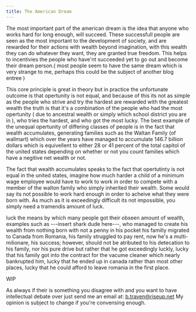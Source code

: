 ```yaml
---
title: The American Dream
---
```


The most important part of the american dream is the idea that anyone who
works hard for long enough, will succeed. These successfull people are seen as
the most important to the 
development of society, and are rewarded for their actions with wealth beyond 
imagination, with this wealth they can do whatever they want, they
are granted true freedom. This helps to incentivies the people who have'nt
succeeded yet to go out and become their dream person.( most people seem to
have the same dream which is very strange to me, perhaps this could be the
subject of another blog entree )

This core principle is great in theory but in practice the unfortunate outcome
is that opertunity is not equal, and because of this its not as simple as the 
people who strive and try the hardest are rewarded with the greatest wealth the
truth is that it's a combination of the people who had the most opertunity ( due
to ancestral wealth or simply which school district you are in ), who tries the
hardest, and who got the most lucky. The best example of the unequal opertunity
of differing classes of people is in the fact that wealth accumulates,
generating families such as the Waltan Family (of wallmart) which over the years
have managed to accumulate 146.7 billion dollars which is equivellent to
either 28 or 41 percent of the total capitol of the united states depending
on whether or not you count families which have a negitive net wealth or not.

The fact that wealth accumulates speaks to the fact that opertutinty is not
equal in the united states, imagine how much harder a child of a minimum wage
employee would have to work to work in order to compete with a member of the 
walton family who simply inherited their wealth. Some would say its not
possible to work hard enough in order to acheive what they were born with.
As much as it is exceedingly difficult its not impossible, you simply need a
tramendis amount of luck.

luck the means by which many people got their obseen amount of wealth, examples
such as ---insert shark dude here---, who managed to create his wealth from
nothing born with not a penny in his pocket his familly migrated to Canada
from Romania, his family struggled to pay rent, now he's a multi-milionare,
his success; however, should not be atributed to his detecation to his family,
nor his pure drive but rather that he got exceedingly luckly, lucky that his 
family got into the contract for the vacume cleaner which nearly bankrupted
him, lucky that he ended up in canada rather than most other places, lucky
that he could afford to leave romania in the first place.

WIP

As always if their is something you disagree with and you want to have
intellectual debate over just send me an email at:
 b.traven@riseup.net My opinion is subject to change if you're
convensing enough.
